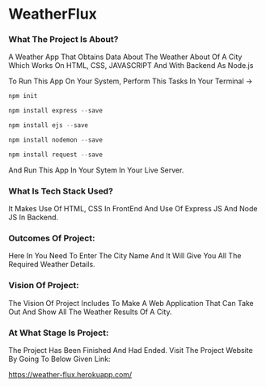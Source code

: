 # WeatherFlux

### What The Project Is About?
A Weather App That Obtains Data About The Weather About Of A City Which Works On HTML, CSS, JAVASCRIPT And With Backend As Node.js

To Run This App On Your System, Perform This Tasks In Your Terminal ->

```js
npm init

npm install express --save

npm install ejs --save

npm install nodemon --save

npm install request --save
```

And Run This App In Your Sytem In Your Live Server.

### What Is Tech Stack Used?
It Makes Use Of HTML, CSS In FrontEnd And Use Of Express JS And Node JS In Backend.

### Outcomes Of Project:
Here In You Need To Enter The City Name And It Will Give You All The Required Weather Details.

### Vision Of Project:
The Vision Of Project Includes To Make A Web Application That Can Take Out And Show All The Weather Results Of A City.

### At What Stage Is Project:
The Project Has Been Finished And Had Ended. Visit The Project Website By Going To Below Given Link:

https://weather-flux.herokuapp.com/

